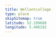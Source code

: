 ```yaml
---
title: Wellantcollege
type: place
skipSitemap: true
latitude: 52.199688
longitude: 5.406192
---
```

